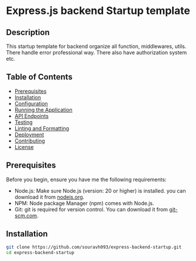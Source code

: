 # Express.js backend Startup template


## Description 
This startup template for backend organize all function, middlewares, utils. There handle error professional way. There also have authorization system etc.


 ## Table of Contents
 
 - [Prerequisites](#prerequisites)
 - [Installation](#installation)
 - [Configuration](#configuration)
 - [Running the Application](#running-the-application)
 - [API Endpoints](#api-endpoints)
 - [Testing](#testing)
 - [Linting and Formatting](#linting-and-formatting)
 - [Deployment](#deployment)
 - [Contributing](#contributing)
 - [License](#license)


## Prerequisites
Before you begin, ensure you have me the following requirements:

* Node.js: Make sure Node.js (version: 20 or higher) is installed. you can download it from [nodejs.org](https://nodejs.org/).
* NPM: Node package Manager (npm) comes with Node.js. 
* Git: git is required for version control. You can download it from [git-scm.com](https://git-scm.com/).


## Installation
```bash
git clone https://github.com/souravh093/express-backend-startup.git
cd express-backend-startup

